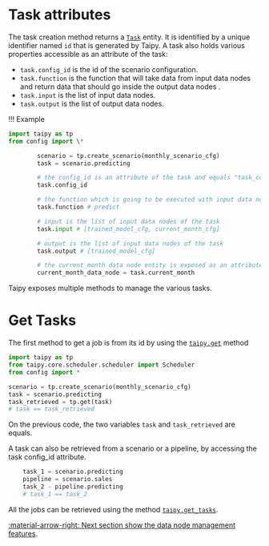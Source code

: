 # Task attributes

The task creation method returns a [`Task`](../../../reference/#taipy.core.task.task.Task) entity. It is identified
by a unique
identifier named `id` that is generated by Taipy.
A task also holds various properties accessible as an attribute of the task:

-   `task.config_id` is the id of the scenario configuration.
-   `task.function` is the function that will take data from input data nodes and return data that should go
    inside the output data nodes .
-   `task.input` is the list of input data nodes.
-   `task.output` is the list of output data nodes.

!!! Example

```python linenums="1"
import taipy as tp
from config import \*

        scenario = tp.create_scenario(monthly_scenario_cfg)
        task = scenario.predicting

        # the config_id is an attribute of the task and equals "task_configuration"
        task.config_id

        # the function which is going to be executed with input data nodes and return value on output data nodes.
        task.function # predict

        # input is the list of input data nodes of the task
        task.input # [trained_model_cfg, current_month_cfg]

        # output is the list of input data nodes of the task
        task.output # [trained_model_cfg]

        # the current_month data node entity is exposed as an attribute of the task
        current_month_data_node = task.current_month
```

Taipy exposes multiple methods to manage the various tasks.

# Get Tasks

The first method to get a job is from its id by using the [`taipy.get`](../../../reference/#taipy.core.taipy.get) method

```python linenums="1"
import taipy as tp
from taipy.core.scheduler.scheduler import Scheduler
from config import *

scenario = tp.create_scenario(monthly_scenario_cfg)
task = scenario.predicting
task_retrieved = tp.get(task)
# task == task_retrieved
````

On the previous code, the two variables `task` and `task_retrieved` are equals.

A task can also be retrieved from a scenario or a pipeline, by accessing the task config_id attribute.

```python linenums="1"
    task_1 = scenario.predicting
    pipeline = scenario.sales
    task_2 - pipeline.predicting
    # task_1 == task_2
```

All the jobs can be retrieved using the method [`taipy.get_tasks`](../../../reference/#taipy.core.taipy.get_tasks).

[:material-arrow-right: Next section show the data node management features](data-node-mgt.md).
